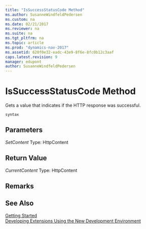 ```yaml
---
title: "IsSuccessStatusCode Method"
ms.author: SusanneWindfeldPedersen
ms.custom: na
ms.date: 02/21/2017
ms.reviewer: na
ms.suite: na
ms.tgt_pltfrm: na
ms.topic: article
ms.prod: "dynamics-nav-2017"
ms.assetid: 620f0e32-eadc-43e9-8f6e-8fc0b12c3aaf
caps.latest.revision: 9
manager: edupont
author: SusanneWindfeldPedersen
---
```


# IsSuccessStatusCode Method
Gets a value that indicates if the HTTP response was successful.

```
syntax
```
## Parameters
*SetContent*
Type: HttpContent

## Return Value
*CurrentContent*
Type: HttpContent


## Remarks

## See Also
[Getting Started](newdev-get-started.md)  
[Developing Extensions Using the New Development Environment](newdev-dev-overview.md)
